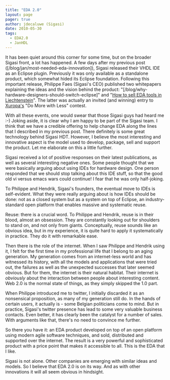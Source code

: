 ```yaml
---
title: "EDA 2.0"
layout: page 
pager: true
author: jdecaluwe (Sigasi)
date: 2010-05-30
tags: 
  - EDA2.0
  - JanHDL
---
```

It has been quiet around this corner for some time, but on the broader Sigasi front,  a lot has happened. A few days after my previous post ([/blog/jan/most-needed-eda-innovation]), Sigasi released their VHDL IDE as an Eclipse plugin. Previously it was only available as a standalone product, which somewhat hided its Eclipse foundation. Following this important release, Philippe Faes (Sigasi's CEO) published two whitepapers explaining the ideas and the vision behind the product: "[/blog/why-hardware-designers-should-switch-eclipse]" and "[How to sell EDA tools in Liechtenstein](http://www.xuropa.com/blog/domorewithless/entries/howtosellinliechtenstein)". The latter was actually an invited (and winning) entry to [Xuropa's](http://www.xuropa.com) "Do More with Less" contest.

With all these events, one would swear that those Sigasi guys had heard me :-) Joking aside, it is clear why I am happy to be part of the Sigasi team. I think that we have a credible offering to help change EDA along the lines that I described in my previous post. There definitely is some great technology behind Sigasi HDT. However, I believe the most interesting and innovative aspect is the model used to develop, package, sell and support the product. Let me elaborate on this a little further.

Sigasi received a lot of positive responses on their latest publications, as well as several interesting negative ones. Some people thought that we were basically arguing about using IDEs for hardware design. One person responded that we should stop talking about this IDE stuff, so that the good old vi versus emacs wars could continue! I fear that he was only half-joking.

To Philippe and Hendrik, Sigasi's founders, the eventual move to IDEs is self-evident. What they were really arguing about is how IDEs should be done: not as a closed system but as a system on top of Eclipse, an industry-standard open platform that enables massive and systematic reuse.

Reuse: there is a crucial word. To Philippe and Hendrik, reuse is in their blood, almost an obsession. They are constantly looking out for shoulders to stand on, and not only from giants. Conceptually, reuse sounds like an obvious idea, but in my experience, it is quite hard to apply it systematically in practice. They do it with remarkable ease.

Then there is the role of the internet. When I saw Philippe and Hendrik using it, I felt for the first time in my professional life that I belong to an aging generation. My generation comes from an internet-less world and has witnessed its history,  with all the models and applications that were tried out, the failures as well as the unexpected successes that later seemed obvious.  But for them, the internet is their natural habitat. Their internet is <em>obviously</em> about the interaction between people about interesting content. Web 2.0 is the normal state of things, as they simply skipped the 1.0 part.

When Philippe introduced me to twitter, I initially discarded it as an nonsensical proposition, as many of my generation still do. In the hands of certain users, it actually is - some Belgian politicians come to mind. But in practice, Sigasi's twitter presence has lead to some very valuable business contacts. Even better, it has clearly been the catalyst for a number of sales. With arguments like that, there's no need to convince me further.

So there you have it: an EDA product developed on top of an open platform using modern agile software techniques, and sold, distributed and supported over the internet. The result is a very powerful and sophisticated product with a price point that makes it accessible to all. This is the EDA that I like.

Sigasi is not alone. Other companies are emerging with similar ideas and models. So I believe that EDA 2.0 is on its way. And as with other innovations it will all seem obvious in hindsight.

